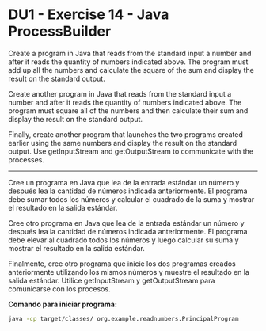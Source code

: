 # DU1 - Exercise 14 - Java ProcessBuilder

Create a program in Java that reads from the standard input a number and after it reads the quantity of numbers indicated above.  The program must add up all the numbers and calculate the square of the sum and display the result on the standard output.

Create another program in Java that reads from the standard input a number and after it reads the quantity of numbers indicated above.  The program must square all of the numbers and then calculate their sum and display the result on the standard output.

Finally, create another program that launches the two programs created earlier using the same numbers and display the result on the standard output. Use getInputStream and getOutputStream to communicate with the processes.

---

Cree un programa en Java que lea de la entrada estándar un número y después lea la cantidad de números indicada anteriormente. El programa debe sumar todos los números y calcular el cuadrado de la suma y mostrar el resultado en la salida estándar.

Cree otro programa en Java que lea de la entrada estándar un número y después lea la cantidad de números indicada anteriormente. El programa debe elevar al cuadrado todos los números y luego calcular su suma y mostrar el resultado en la salida estándar.

Finalmente, cree otro programa que inicie los dos programas creados anteriormente utilizando los mismos números y muestre el resultado en la salida estándar. Utilice getInputStream y getOutputStream para comunicarse con los procesos.

**Comando para iniciar programa:**
```bash
java -cp target/classes/ org.example.readnumbers.PrincipalProgram
```